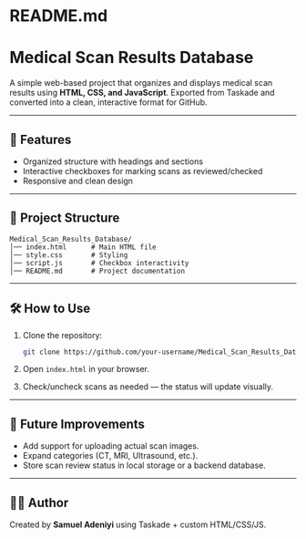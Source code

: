 # README.md

# Medical Scan Results Database

A simple web-based project that organizes and displays medical scan results using **HTML, CSS, and JavaScript**. Exported from Taskade and converted into a clean, interactive format for GitHub.

---

## 🚀 Features
- Organized structure with headings and sections
- Interactive checkboxes for marking scans as reviewed/checked
- Responsive and clean design

---

## 📂 Project Structure
```
Medical_Scan_Results_Database/
│── index.html      # Main HTML file
│── style.css       # Styling
│── script.js       # Checkbox interactivity
│── README.md       # Project documentation
```

---

## 🛠️ How to Use
1. Clone the repository:
   ```bash
   git clone https://github.com/your-username/Medical_Scan_Results_Database.git
   ```

2. Open `index.html` in your browser.

3. Check/uncheck scans as needed — the status will update visually.

---

## 📖 Future Improvements
- Add support for uploading actual scan images.
- Expand categories (CT, MRI, Ultrasound, etc.).
- Store scan review status in local storage or a backend database.

---

## 👨‍💻 Author
Created by **Samuel Adeniyi** using Taskade + custom HTML/CSS/JS.
